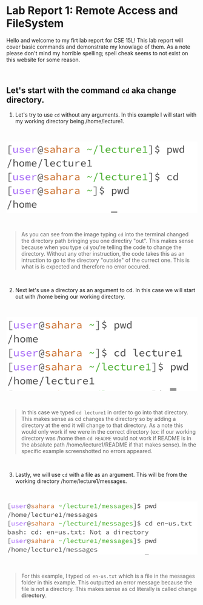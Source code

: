 # **Lab Report 1: Remote Access and FileSystem**

Hello and welcome to my firt lab report for CSE 15L! This lab report will cover basic commands and demonstrate my knowlage of them. 
As a note please don't mind my horrible spelling; spell cheak seems to not exist on this website for some reason.

<br>  

## Let's start with the command `cd` aka change directory.
1. Let's try to use `cd` without any arguments. In this example I will start with my working directory being /home/lecture1.
   
<br> 

![Image](cd1.png)

<br>

> As you can see from the image typing `cd` into the terminal changed the directory path bringing you one directiry "out". This makes
sense because when you type `cd` you're telling the code to change the directory. Without any other instruction, the code takes this as an
intruction to go to the directory "outside" of the currect one. This is what is is expected and therefore no error occured.

<br>  

2. Next let's use a directory as an argument to cd. In this case we will start out with /home being our working directory.

<br>

![Image](cd2.png)

<br>

> In this case we typed `cd lecture1` in order to go into that directory. This makes sense as cd changes the directory so by adding a directory at the end
it will change to that directory. As a note this would only work if we were in the correct directory (ex: if our working directory was /home then `cd README`
would not work if README is in the absalute path /home/lecture1/README if that makes sense). In the specific example screenshotted no errors appeared.

<br>

3. Lastly, we will use `cd` with a file as an argument. This will be from the working directory /home/lecture1/messages.

<br>  

![Image](cd3.png)

<br>  

> For this example, I typed `cd en-us.txt` which is a file in the messages folder in this example. This outputted an error message because the file is not a directory.
This makes sense as cd literally is called change **directory**. 
